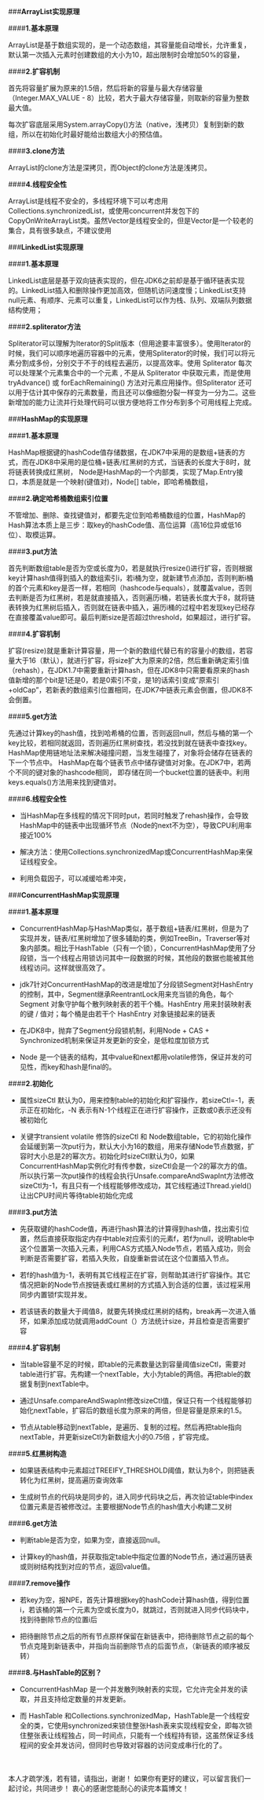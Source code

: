 ###**ArrayList实现原理**

####**1.基本原理**

ArrayList是基于数组实现的，是一个动态数组，其容量能自动增长，允许重复，默认第一次插入元素时创建数组的大小为10，超出限制时会增加50%的容量，

####**2.扩容机制**

首先将容量扩展为原来的1.5倍，然后将新的容量与最大存储容量（Integer.MAX_VALUE - 8）比较，若大于最大存储容量，则取新的容量为整数最大值。

每次扩容底层采用System.arrayCopy()方法（native，浅拷贝）复制到新的数组，所以在初始化时最好能给出数组大小的预估值。

####**3.clone方法**

ArrayList的clone方法是深拷贝，而Object的clone方法是浅拷贝。

####**4.线程安全性**

ArrayList是线程不安全的，多线程环境下可以考虑用Collections.synchronizedList，或使用concurrent并发包下的CopyOnWriteArrayList类。虽然Vector是线程安全的，但是Vector是一个较老的集合，具有很多缺点，不建议使用

###**LinkedList实现原理**

####**1.基本原理**

LinkedList底层是基于双向链表实现的，但在JDK6之前却是基于循环链表实现的。LinkedList插入和删除操作更加高效，但随机访问速度慢；LinkedList支持null元素、有顺序、元素可以重复，LinkedList可以作为栈、队列、双端队列数据结构使用；

####**2.spliterator方法**

Spliterator可以理解为Iterator的Split版本（但用途要丰富很多）。使用Iterator的时候，我们可以顺序地遍历容器中的元素，使用Spliterator的时候，我们可以将元素分割成多份，分别交于不于的线程去遍历，以提高效率。使用 Spliterator 每次可以处理某个元素集合中的一个元素 , 不是从 Spliterator 中获取元素，而是使用 tryAdvance() 或 forEachRemaining() 方法对元素应用操作。但Spliterator 还可以用于估计其中保存的元素数量，而且还可以像细胞分裂一样变为一分为二。这些新增加的能力让流并行处理代码可以很方便地将工作分布到多个可用线程上完成。

###**HashMap的实现原理**

####**1.基本原理**

HashMap根据键的hashCode值存储数据，在JDK7中采用的是数组+链表的方式，而在JDK8中采用的是位桶+链表/红黑树的方式，当链表的长度大于8时，就将链表转换成红黑树， Node是HashMap的一个内部类，实现了Map.Entry接口，本质是就是一个映射(键值对)，Node[] table，即哈希桶数组，

####**2.确定哈希桶数组索引位置**

不管增加、删除、查找键值对，都要先定位到哈希桶数组的位置，HashMap的Hash算法本质上是三步：取key的hashCode值、高位运算（高16位异或低16位）、取模运算。

####**3.put方法**

首先判断数组table是否为空或长度为0，若是就执行resize()进行扩容，否则根据key计算hash值得到插入的数组索引i，若i桶为空，就新建节点添加，否则判断i桶的首个元素和key是否一样，若相同（hashcode与equals），就覆盖value，否则去判断是否为红黑树，若是就直接插入，否则遍历i桶，若链表长度大于8，就将链表转换为红黑树后插入，否则就在链表中插入，遍历i桶的过程中若发现key已经存在直接覆盖value即可。最后判断size是否超过threshold，如果超过，进行扩容。

####**4.扩容机制**

扩容(resize)就是重新计算容量，用一个新的数组代替已有的容量小的数组，若容量大于16（默认），就进行扩容，将size扩大为原来的2倍，然后重新确定索引值（rehash），在JDK1.7中需要重新计算hash，但在JDK8中只需要看原来的hash值新增的那个bit是1还是0，若是0索引不变，是1的话索引变成“原索引+oldCap”，若新表的数组索引位置相同，在JDK7中链表元素会倒置，但JDK8不会倒置。


####**5.get方法**

先通过计算key的hash值，找到哈希桶的位置，否则返回null，然后与桶的第一个key比较，若相同就返回，否则遍历红黑树查找，若没找到就在链表中查找key。HashMap使用链地址法来解决碰撞问题，当发生碰撞了，对象将会储存在链表的下一个节点中。 HashMap在每个链表节点中储存键值对对象。在JDK7中，若两个不同的键对象的hashcode相同， 即存储在同一个bucket位置的链表中。利用keys.equals()方法用来找到键值对。

####**6.线程安全性**

* 当HashMap在多线程的情况下同时put，若同时触发了rehash操作，会导致HashMap中的链表中出现循环节点（Node的next不为空），导致CPU利用率接近100%

* 解决方法：使用Collections.synchronizedMap或ConcurrentHashMap来保证线程安全。

* 利用负载因子，可以减缓哈希冲突，

###**ConcurrentHashMap实现原理**

####**1.基本原理**

* ConcurrentHashMap与HashMap类似，基于数组+链表/红黑树，但是为了实现并发，链表/红黑树增加了很多辅助的类，例如TreeBin，Traverser等对象内部类。相比于HashTable（只有一个锁），ConcurrentHashMap使用了分段锁，当一个线程占用锁访问其中一段数据的时候，其他段的数据也能被其他线程访问。这样就很高效了。

* jdk7针对ConcurrentHashMap的改进是增加了分段锁Segment对HashEntry的控制，其中，Segment继承ReentrantLock用来充当锁的角色，每个 Segment 对象守护每个散列映射表的若干个桶。HashEntry 用来封装映射表的键 / 值对；每个桶是由若干个 HashEntry 对象链接起来的链表

* 在JDK8中，抛弃了Segment分段锁机制，利用Node + CAS + Synchronized机制来保证并发更新的安全，是低粒度加锁方式

* Node 是一个链表的结构，其中value和next都用volatile修饰，保证并发的可见性，而key和hash是final的。

####**2.初始化**

* 属性sizeCtl 默认为0，用来控制table的初始化和扩容操作，若sizeCtl=-1，表示正在初始化，-N 表示有N-1个线程正在进行扩容操作，正数或0表示还没有被初始化

* 关键字transient volatile 修饰的sizeCtl 和 Node数组table，它的初始化操作会延缓到第一次put行为，默认大小为16的数组，用来存储Node节点数据，扩容时大小总是2的幂次方。初始化时sizeCtl默认为0，如果ConcurrentHashMap实例化时有传参数，sizeCtl会是一个2的幂次方的值。所以执行第一次put操作的线程会执行Unsafe.compareAndSwapInt方法修改sizeCtl为-1，有且只有一个线程能够修改成功，其它线程通过Thread.yield()让出CPU时间片等待table初始化完成

####**3.put方法**

* 先获取键的hashCode值，再进行hash算法的计算得到hash值，找出索引位置，然后直接获取指定内存中table对应索引的元素f，若f为null，说明table中这个位置第一次插入元素，利用CAS方式插入Node节点，若插入成功，则会判断是否需要扩容，若插入失败，自旋重新尝试在这个位置插入节点。

* 若f的hash值为-1，表明有其它线程正在扩容，则帮助其进行扩容操作。其它情况把新的Node节点按链表或红黑树的方式插入到合适的位置，该过程采用同步内置锁f实现并发。

* 若该链表的数量大于阈值8，就要先转换成红黑树的结构，break再一次进入循环，如果添加成功就调用addCount（）方法统计size，并且检查是否需要扩容

####**4.扩容机制**

* 当table容量不足的时候，即table的元素数量达到容量阈值sizeCtl，需要对table进行扩容。先构建一个nextTable，大小为table的两倍。再把table的数据复制到nextTable中。

* 通过Unsafe.compareAndSwapInt修改sizeCtl值，保证只有一个线程能够初始化nextTable，扩容后的数组长度为原来的两倍，但是容量是原来的1.5。

* 节点从table移动到nextTable，是遍历、复制的过程。然后再把table指向nextTable，并更新sizeCtl为新数组大小的0.75倍 ，扩容完成。

####**5.红黑树构造**

* 如果链表结构中元素超过TREEIFY_THRESHOLD阈值，默认为8个，则把链表转化为红黑树，提高遍历查询效率

* 生成树节点的代码块是同步的，进入同步代码块之后，再次验证table中index位置元素是否被修改过。主要根据Node节点的hash值大小构建二叉树

####**6.get方法**

* 判断table是否为空，如果为空，直接返回null。

* 计算key的hash值，并获取指定table中指定位置的Node节点，通过遍历链表或则树结构找到对应的节点，返回value值。

####**7.remove操作**

* 若key为空，报NPE，首先计算根据key的hashCode计算hash值，得到位置i，若该桶的第一个元素为空或长度为0，就跳过，否则就进入同步代码块中，找到待删除节点的位置i后

* 把待删除节点之后的所有节点原样保留在新链表中，把待删除节点之前的每个节点克隆到新链表中，并指向当前删除节点的后面节点，（新链表的顺序被反转）


####**8.与HashTable的区别？**

* ConcurrentHashMap 是一个并发散列映射表的实现，它允许完全并发的读取，并且支持给定数量的并发更新。

* 而 HashTable 和Collections.synchronizedMap，HashTable是一个线程安全的类，它使用synchronized来锁住整张Hash表来实现线程安全，即每次锁住整张表让线程独占，同一时间点，只能有一个线程持有锁，这虽然保证多线程间的安全并发访问，但同时也导致对容器的访问变成串行化的了。

<br>
<br>
本人才疏学浅，若有错，请指出，谢谢！ 
如果你有更好的建议，可以留言我们一起讨论，共同进步！ 
衷心的感谢您能耐心的读完本篇博文！
